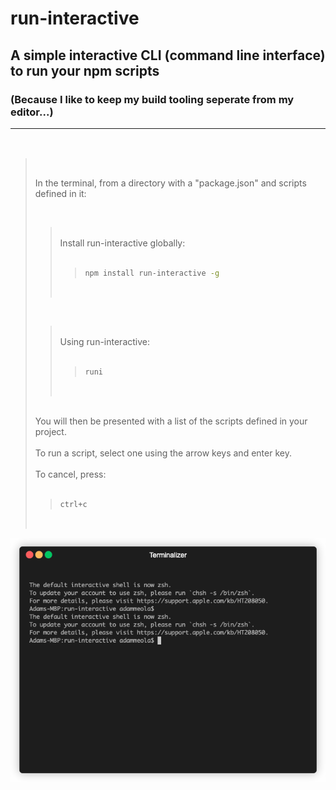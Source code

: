 # run-interactive
## A simple interactive CLI (command line interface) to run your npm scripts
### (Because I like to keep my build tooling seperate from my editor...)<hr/>
<br/>
<blockquote>
<br/>










In the terminal, from a directory with a "package.json" and scripts defined in it:
<br/>



<br/>
<blockquote>
<br/>
Install run-interactive globally:
<br/>
<br/>
<blockquote>

```bash
npm install run-interactive -g
```
</blockquote>
<br/>
</blockquote>
<br/>
<blockquote>
<br/>
Using run-interactive:
<br/>
<br/>
<blockquote>

```bash
runi
```
</blockquote>
<br/>
</blockquote>
<br/>
You will then be presented with a list of the scripts defined in your project.
<br/>
<br/>
To run a script, select one using the arrow keys and enter key.
<br/>
<br/>
To cancel, press: 
<br/>
<br/>
<blockquote>

```bash
ctrl+c
```
</blockquote>



<br/>
</blockquote>

![demo gif](https://raw.githubusercontent.com/agnostio/run-interactive/master/demo.gif)